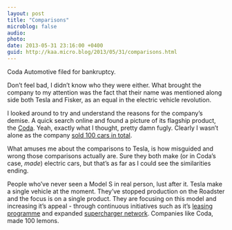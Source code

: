```yaml
---
layout: post
title: "Comparisons"
microblog: false
audio: 
photo: 
date: 2013-05-31 23:16:00 +0400
guid: http://kaa.micro.blog/2013/05/31/comparisons.html
---
```

<p>Coda Automotive filed for bankruptcy.</p>

<p>Don&rsquo;t feel bad, I didn&rsquo;t know who they were either. What brought the company to my attention was the fact that their name was mentioned along side both Tesla and Fisker, as an equal in the electric vehicle revolution.</p>

<p>I looked around to try and understand the reasons for the company&rsquo;s demise. A quick search online and found a picture of its flagship product, the <a href="http://en.wikipedia.org/wiki/Coda_(electric_car)">Coda</a>. Yeah, exactly what I thought, pretty damn fugly. Clearly I wasn&rsquo;t alone as the company <a href="http://www.businessweek.com/articles/2013-05-01/demise-of-coda-automotive-means-lonelier-electric-car-owners">sold 100 cars in total</a>.</p>

<p>What amuses me about the comparisons to Tesla, is how misguided and wrong those comparisons actually are. Sure they both make (or in Coda&rsquo;s case, <em>made</em>) electric cars, but that&rsquo;s as far as I could see the similarities ending.</p>

<p>People who&rsquo;ve never seen a Model S in real person, lust after it. Tesla make a single vehicle at the moment. They&rsquo;ve stopped production on the Roadster and the focus is on a single product. They are focusing on this model and increasing it&rsquo;s appeal - through continuous initiatives such as it&rsquo;s <a href="http://www.teslamotors.com/true-cost-of-ownership">leasing programme</a> and expanded <a href="http://www.teslamotors.com/supercharger">supercharger network</a>. Companies like Coda, made 100 lemons.</p>
